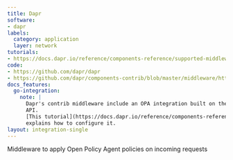 ```yaml
---
title: Dapr
software:
- dapr
labels:
  category: application
  layer: network
tutorials:
- https://docs.dapr.io/reference/components-reference/supported-middleware/middleware-opa/
code:
- https://github.com/dapr/dapr
- https://github.com/dapr/components-contrib/blob/master/middleware/http/opa/middleware.go
docs_features:
  go-integration:
    note: |
      Dapr's contrib middleware include an OPA integration built on the Go
      API.
      [This tutorial](https://docs.dapr.io/reference/components-reference/supported-middleware/middleware-opa/)
      explains how to configure it.
layout: integration-single
---
```

Middleware to apply Open Policy Agent policies on incoming requests
